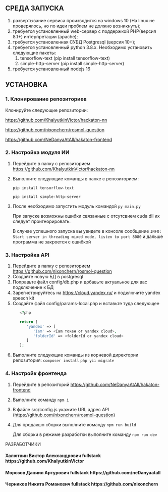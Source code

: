 СРЕДА ЗАПУСКА
------------
1) развертывание сервиса производится на windows 10 (На linux не проверялось, но по идеи проблем не должно возникнуть);
2) требуется установленный web-сервер с поддержкой PHP(версия 8.1+) интерпретации (apache);
3) требуется установленная СУБД Postgresql (версия 10+);
4) требуется установленный python 3.8.x. Необходимо установить следующие пакеты:
   1) tensorflow-text (pip install tensorflow-text)
   2) simple-http-server (pip install simple-http-server)
5) требуется установленный nodejs 16


УСТАНОВКА
------------
### 1. Клонирование репозиториев

Клонируйте следующие репозитории:

https://github.com/KhalyutkinVictor/hackaton-nn

https://github.com/nixonchern/rosmol-question

https://github.com/NeDanyaAtAll/hakaton-frontend

### 2. Настройка модуля ИИ

1) Перейдите в папку с репозиторием https://github.com/KhalyutkinVictor/hackaton-nn
2) Выполните следующие команды в папке с репозиторием:

   ``pip install tensorflow-text``

   ``pip install simple-http-server``

3) После необходимо запустить модуль командой ``py main.py``

   При запуске возможны ошибки связанные с отсутсвием cuda dll их следует проигнорировать.

   В случае успешного запуска вы увидете в консоле сообщение ``INFO: Start server in threading mixed mode, listen to port 8080`` и дальше программа не закроется с ошибкой


### 3. Настройка API

1) Перейдите в папку с репозиторием https://github.com/nixonchern/rosmol-question
2) Создайте новую БД в postgresql
3) Поправьте файл config/db.php и добавьте актуальное для вас подключение к БД
4) Зарегистрируйтесь на https://cloud.yandex.ru/ и подключите yandex speech kit
5) Создайте файл config/params-local.php и вставьте туда следующее
   ```php
      <?php

      return [
         'yandex' => [
            'Iam' => <Iam токен от yandex cloud>,
            'folderId' => <folderId от yandex cloud>
         ]
      ];
   ```
6) Выполните следующие команды из корневой директории репозитория:
   ``composer install``
   ``php yii migrate``

### 4. Настройк фронтенда

1) Перейдите в репозиторий https://github.com/NeDanyaAtAll/hakaton-frontend
2) Выполните команду ``npm i``
3) В файле src/config.js укажите URL адрес API (https://github.com/nixonchern/rosmol-question)
4) Для продакшн сборки выполните команду ``npm run build``

   Для сборки в режиме разработки выполните команду ``npm run dev`` 


РАЗРАБОТЧИКИ

<h4>Халюткин Виктор Александрович fullstack https://github.com/KhalyutkinVictor </h4>
<h4>Морозов Даниил Артурович fullstack https://github.com/neDanyaatall </h4>
<h4>Черников Никита Романович fullstack https://github.com/nixonchern </h4>

